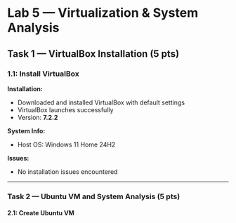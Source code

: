 # Lab 5 — Virtualization & System Analysis

## Task 1 — VirtualBox Installation (5 pts)

### 1.1: Install VirtualBox

**Installation:**
- Downloaded and installed VirtualBox with default settings
- VirtualBox launches successfully
- Version: **7.2.2**

**System Info:**
- Host OS: Windows 11 Home 24H2

**Issues:**
- No installation issues encountered

---

### Task 2 — Ubuntu VM and System Analysis (5 pts)

#### 2.1: Create Ubuntu VM